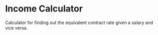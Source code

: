 # Income Calculator

Calculator for finding out the equivalent contract rate given a salary and vice versa.